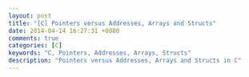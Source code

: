 ```yaml
---
layout: post
title: "[C] Pointers versus Addresses, Arrays and Structs"
date: 2014-04-14 16:27:31 +0800
comments: true
categories: [C]
keywords: "C, Pointers, Addresses, Arrays, Structs"
description: "Pointers versus Addresses, Arrays and Structs in C"
---
```

